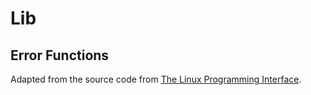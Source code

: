 # Lib
## Error Functions
Adapted from the source code from [The Linux Programming Interface](http://man7.org/tlpi/code/online/all_files_by_chapter.html#ch57).
